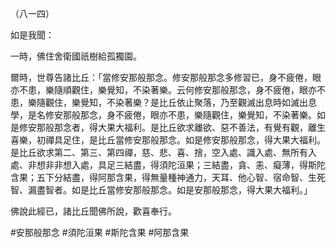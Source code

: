 （八一四）

如是我聞：

一時，佛住舍衛國祇樹給孤獨園。

爾時，世尊告諸比丘：「當修安那般那念。修安那般那念多修習已，身不疲倦，眼亦不患，樂隨順觀住，樂覺知，不染著樂。云何修安那般那念，身不疲倦，眼亦不患，樂隨觀住，樂覺知，不染著樂？是比丘依止聚落，乃至觀滅出息時如滅出息學，是名修安那般那念，身不疲倦，眼亦不患，樂隨觀住，樂覺知，不染著樂。如是修安那般那念者，得大果大福利。是比丘欲求離欲、惡不善法，有覺有觀，離生喜樂，初禪具足住，是比丘當修安那般那念。如是修安那般那念，得大果大福利。是比丘欲求第二、第三、第四禪，慈、悲、喜、捨，空入處、識入處、無所有入處、非想非非想入處，具足三結盡，得須陀洹果；三結盡，貪、恚、癡薄，得斯陀含果；五下分結盡，得阿那含果，得無量種神通力，天耳、他心智、宿命智、生死智、漏盡智者。如是比丘當修安那般那念。如是安那般那念，得大果大福利。」

佛說此經已，諸比丘聞佛所說，歡喜奉行。



#安那般那念
#須陀洹果
#斯陀含果
#阿那含果
